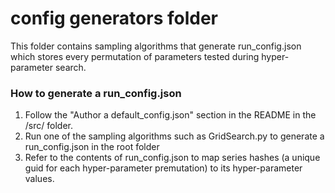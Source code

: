 # config generators folder


This folder contains sampling algorithms that generate run_config.json which stores every permutation of parameters tested during hyper-parameter search.

### How to generate a run_config.json
1. Follow the "Author a default_config.json" section in the README in the /src/ folder.  
2. Run one of the sampling algorithms such as GridSearch.py to generate a run_config.json in the root folder  
3. Refer to the contents of run_config.json to map series hashes (a unique guid for each hyper-parameter premutation) to its hyper-parameter values.  

